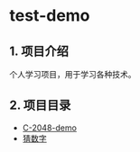 # test-demo

## 1. 项目介绍

个人学习项目，用于学习各种技术。

## 2. 项目目录

* [C-2048-demo](C/2048demo)
* [猜数字](/checkguess.html)